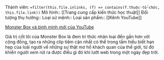 Thành viên: `=filter(this.file.inlinks, (f) => contains(f.thuộc-tổ-chức, this.file.link))`
Mô hình:: [[Trang cung cấp kiến thức học thuật]]
Đối tượng thụ hưởng:: 
Loại sứ mệnh::
Loại sản phẩm:: [[Kênh YouTube]]

[Monster Box và bình minh mới của YouTube](https://spiderum.com/bai-dang/Monster-Box-va-binh-minh-moi-cua-YouTube-g04 "Monster Box và bình minh mới của YouTube")

Giá trị cốt lõi của Monster Box là đem tri thức nhân loại đến gần hơn với cộng đồng, tạo ra những clip tiệm cận nhất có thể trong tầm hiểu biết hạn hẹp của loài người về những sự thật mơ hồ khách quan của thế giới, từ đó khiến người xem rút ra được điều gì đó khi lướt web trong một ngày đẹp trời.
